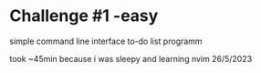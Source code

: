 # Challenge #1 -easy

simple command line interface to-do list programm

took ~45min because i was sleepy and learning nvim 26/5/2023